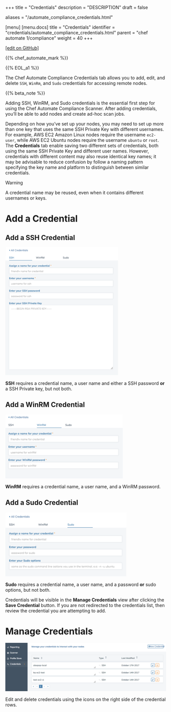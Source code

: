 +++
title = "Credentials"
description = "DESCRIPTION"
draft = false

aliases = "/automate_compliance_credentials.html"

[menu]
  [menu.docs]
    title = "Credentials"
    identifier = "credentials/automate_compliance_credentials.html"
    parent = "chef automate 1/compliance"
    weight = 40
+++    

[\[edit on
GitHub\]](https://github.com/chef/chef-web-docs/blob/master/chef_master/source/automate_compliance_credentials.html)

{{% chef_automate_mark %}}

{{% EOL_a1 %}}

The Chef Automate Compliance Credentials tab allows you to add, edit,
and delete `SSH`, `WinRm`, and `Sudo` credentials for accessing remote
nodes.

{{% beta_note %}}

Adding SSH, WinRM, and Sudo credentials is the essential first step for
using the Chef Automate Compliance Scanner. After adding credentials,
you’ll be able to add nodes and create ad-hoc scan jobs.

Depending on how you’ve set up your nodes, you may need to set up more
than one key that uses the same SSH Private Key with different
usernames. For example, AWS EC2 Amazon Linux nodes require the username
`ec2-user`, while AWS EC2 Ubuntu nodes require the username `ubuntu` or
`root`. The **Credentials** tab enable saving two different sets of
credentials, both using the same SSH Private Key and different user
names. However, credentials with different content may also reuse
identical key names; it may be advisable to reduce confusion by follow a
naming pattern specifying the key name and platform to distinguish
between similar credentials.

<div class="warning" markdown="1">

<div class="admonition-title" markdown="1">

Warning

</div>

A credential name may be reused, even when it contains different
usernames or keys.

</div>

Add a Credential
================

Add a SSH Credential
--------------------

<img src="/images/automate_credentials_ssh.png" height="400" alt="image" />

**SSH** requires a credential name, a user name and either a SSH
password **or** a SSH Private key, but not both.

Add a WinRM Credential
----------------------

<img src="/images/automate_credentials_WinRM.png" height="200" alt="image" />

**WinRM** requires a credential name, a user name, and a WinRM password.

Add a Sudo Credential
---------------------

<img src="/images/automate_credentials_sudo.png" height="200" alt="image" />

**Sudo** requires a credential name, a user name, and a password **or**
sudo options, but not both.

Credentials will be visible in the **Manage Credentials** view after
clicking the **Save Credential** button. If you are not redirected to
the credentials list, then review the credential you are attempting to
add.

Manage Credentials
==================

![image](/images/automate_credentials_manage.png)

Edit and delete credentials using the icons on the right side of the
credential rows.
